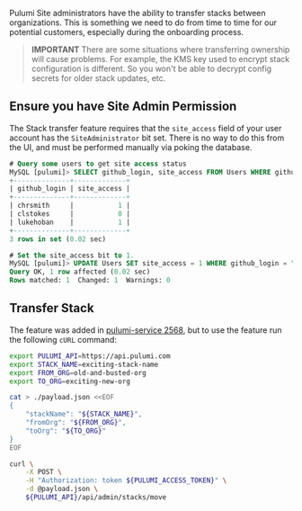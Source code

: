 Pulumi Site administrators have the ability to transfer stacks between organizations. This is something we need to do from time to time for our potential customers, especially during the onboarding process.

> **IMPORTANT** There are some situations where transferring ownership will cause problems. For example, the KMS key used to encrypt stack configuration is different. So you won't be able to decrypt config secrets for older stack updates, etc.

## Ensure you have Site Admin Permission

The Stack transfer feature requires that the `site_access` field of your user account has the `SiteAdministrator` bit set. There is no way to do this from the UI, and must be performed manually via poking the database.

```sql
# Query some users to get site access status
MySQL [pulumi]> SELECT github_login, site_access FROM Users WHERE github_login IN ("chrsmith", "lukehoban", "clstokes");
+--------------+-------------+
| github_login | site_access |
+--------------+-------------+
| chrsmith     |           1 |
| clstokes     |           0 |
| lukehoban    |           1 |
+--------------+-------------+
3 rows in set (0.02 sec)

# Set the site_access bit to 1.
MySQL [pulumi]> UPDATE Users SET site_access = 1 WHERE github_login = "clstokes";
Query OK, 1 row affected (0.02 sec)
Rows matched: 1  Changed: 1  Warnings: 0
```

## Transfer Stack

The feature was added in [pulumi-service 2568](https://github.com/pulumi/pulumi-service/pull/2568), but to use the feature run the following `cURL` command:

```bash
export PULUMI_API=https://api.pulumi.com
export STACK_NAME=exciting-stack-name
export FROM_ORG=old-and-busted-org
export TO_ORG=exciting-new-org

cat > ./payload.json <<EOF
{
    "stackName": "${STACK_NAME}",
    "fromOrg": "${FROM_ORG}",
    "toOrg": "${TO_ORG}"
} 
EOF

curl \
    -X POST \
    -H "Authorization: token ${PULUMI_ACCESS_TOKEN}" \
    -d @payload.json \
    ${PULUMI_API}/api/admin/stacks/move
```

